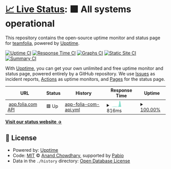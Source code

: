 # [📈 Live Status](https://teamfolia.github.io/folia-status): <!--live status--> **🟩 All systems operational**

This repository contains the open-source uptime monitor and status page for [teamfolia](https://www.folia.com), powered by [Upptime](https://github.com/upptime/upptime).

[![Uptime CI](https://github.com/teamfolia/folia-status/workflows/Uptime%20CI/badge.svg)](https://github.com/teamfolia/folia-status/actions?query=workflow%3A%22Uptime+CI%22)
[![Response Time CI](https://github.com/teamfolia/folia-status/workflows/Response%20Time%20CI/badge.svg)](https://github.com/teamfolia/folia-status/actions?query=workflow%3A%22Response+Time+CI%22)
[![Graphs CI](https://github.com/teamfolia/folia-status/workflows/Graphs%20CI/badge.svg)](https://github.com/teamfolia/folia-status/actions?query=workflow%3A%22Graphs+CI%22)
[![Static Site CI](https://github.com/teamfolia/folia-status/workflows/Static%20Site%20CI/badge.svg)](https://github.com/teamfolia/folia-status/actions?query=workflow%3A%22Static+Site+CI%22)
[![Summary CI](https://github.com/teamfolia/folia-status/workflows/Summary%20CI/badge.svg)](https://github.com/teamfolia/folia-status/actions?query=workflow%3A%22Summary+CI%22)

With [Upptime](https://upptime.js.org), you can get your own unlimited and free uptime monitor and status page, powered entirely by a GitHub repository. We use [Issues](https://github.com/teamfolia/folia-status/issues) as incident reports, [Actions](https://github.com/teamfolia/folia-status/actions) as uptime monitors, and [Pages](https://teamfolia.github.io/folia-status) for the status page.

<!--start: status pages-->
<!-- This summary is generated by Upptime (https://github.com/upptime/upptime) -->
<!-- Do not edit this manually, your changes will be overwritten -->
<!-- prettier-ignore -->
| URL | Status | History | Response Time | Uptime |
| --- | ------ | ------- | ------------- | ------ |
| <img alt="" src="https://icons.duckduckgo.com/ip3/app-api-test.folia.com.ico" height="13"> [app.folia.com API](https://app-api-test.folia.com/server-info) | 🟩 Up | [app-folia-com-api.yml](https://github.com/teamfolia/folia-status/commits/HEAD/history/app-folia-com-api.yml) | <details><summary><img alt="Response time graph" src="./graphs/app-folia-com-api/response-time-week.png" height="20"> 816ms</summary><br><a href="https://status.folia.com/history/app-folia-com-api"><img alt="Response time 225" src="https://img.shields.io/endpoint?url=https%3A%2F%2Fraw.githubusercontent.com%2Fteamfolia%2Ffolia-status%2FHEAD%2Fapi%2Fapp-folia-com-api%2Fresponse-time.json"></a><br><a href="https://status.folia.com/history/app-folia-com-api"><img alt="24-hour response time 205" src="https://img.shields.io/endpoint?url=https%3A%2F%2Fraw.githubusercontent.com%2Fteamfolia%2Ffolia-status%2FHEAD%2Fapi%2Fapp-folia-com-api%2Fresponse-time-day.json"></a><br><a href="https://status.folia.com/history/app-folia-com-api"><img alt="7-day response time 816" src="https://img.shields.io/endpoint?url=https%3A%2F%2Fraw.githubusercontent.com%2Fteamfolia%2Ffolia-status%2FHEAD%2Fapi%2Fapp-folia-com-api%2Fresponse-time-week.json"></a><br><a href="https://status.folia.com/history/app-folia-com-api"><img alt="30-day response time 362" src="https://img.shields.io/endpoint?url=https%3A%2F%2Fraw.githubusercontent.com%2Fteamfolia%2Ffolia-status%2FHEAD%2Fapi%2Fapp-folia-com-api%2Fresponse-time-month.json"></a><br><a href="https://status.folia.com/history/app-folia-com-api"><img alt="1-year response time 225" src="https://img.shields.io/endpoint?url=https%3A%2F%2Fraw.githubusercontent.com%2Fteamfolia%2Ffolia-status%2FHEAD%2Fapi%2Fapp-folia-com-api%2Fresponse-time-year.json"></a></details> | <details><summary><a href="https://status.folia.com/history/app-folia-com-api">100.00%</a></summary><a href="https://status.folia.com/history/app-folia-com-api"><img alt="All-time uptime 99.93%" src="https://img.shields.io/endpoint?url=https%3A%2F%2Fraw.githubusercontent.com%2Fteamfolia%2Ffolia-status%2FHEAD%2Fapi%2Fapp-folia-com-api%2Fuptime.json"></a><br><a href="https://status.folia.com/history/app-folia-com-api"><img alt="24-hour uptime 100.00%" src="https://img.shields.io/endpoint?url=https%3A%2F%2Fraw.githubusercontent.com%2Fteamfolia%2Ffolia-status%2FHEAD%2Fapi%2Fapp-folia-com-api%2Fuptime-day.json"></a><br><a href="https://status.folia.com/history/app-folia-com-api"><img alt="7-day uptime 100.00%" src="https://img.shields.io/endpoint?url=https%3A%2F%2Fraw.githubusercontent.com%2Fteamfolia%2Ffolia-status%2FHEAD%2Fapi%2Fapp-folia-com-api%2Fuptime-week.json"></a><br><a href="https://status.folia.com/history/app-folia-com-api"><img alt="30-day uptime 100.00%" src="https://img.shields.io/endpoint?url=https%3A%2F%2Fraw.githubusercontent.com%2Fteamfolia%2Ffolia-status%2FHEAD%2Fapi%2Fapp-folia-com-api%2Fuptime-month.json"></a><br><a href="https://status.folia.com/history/app-folia-com-api"><img alt="1-year uptime 99.93%" src="https://img.shields.io/endpoint?url=https%3A%2F%2Fraw.githubusercontent.com%2Fteamfolia%2Ffolia-status%2FHEAD%2Fapi%2Fapp-folia-com-api%2Fuptime-year.json"></a></details>

<!--end: status pages-->

[**Visit our status website →**](https://teamfolia.github.io/folia-status)

## 📄 License

- Powered by: [Upptime](https://github.com/upptime/upptime)
- Code: [MIT](./LICENSE) © [Anand Chowdhary](https://anandchowdhary.com), supported by [Pabio](https://pabio.com)
- Data in the `./history` directory: [Open Database License](https://opendatacommons.org/licenses/odbl/1-0/)
